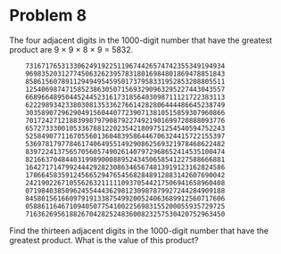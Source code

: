 # Problem 8

The four adjacent digits in the 1000-digit number that have the greatest product are 9 × 9 × 8 × 9 = 5832.

        73167176531330624919225119674426574742355349194934
        96983520312774506326239578318016984801869478851843
        85861560789112949495459501737958331952853208805511
        12540698747158523863050715693290963295227443043557
        66896648950445244523161731856403098711121722383113
        62229893423380308135336276614282806444486645238749
        30358907296290491560440772390713810515859307960866
        70172427121883998797908792274921901699720888093776
        65727333001053367881220235421809751254540594752243
        52584907711670556013604839586446706324415722155397
        53697817977846174064955149290862569321978468622482
        83972241375657056057490261407972968652414535100474
        82166370484403199890008895243450658541227588666881
        16427171479924442928230863465674813919123162824586
        17866458359124566529476545682848912883142607690042
        24219022671055626321111109370544217506941658960408
        07198403850962455444362981230987879927244284909188
        84580156166097919133875499200524063689912560717606
        05886116467109405077541002256983155200055935729725
        71636269561882670428252483600823257530420752963450

Find the thirteen adjacent digits in the 1000-digit number that have the greatest product. What is the value of this product?
